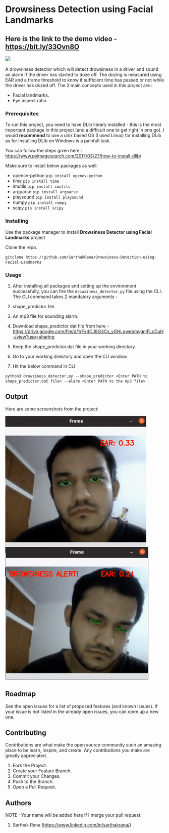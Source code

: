# Drowsiness Detection using Facial Landmarks

## Here is the link to the demo video - https://bit.ly/33Ovn8O

![](https://www.optalert.com/wp-content/uploads/Drowsy-Driver.jpg)

A drowsiness detector which will detect drowsiness in a driver and sound an alarm if the driver has started to doze off. The dozing is measured using EAR and a frame threshold to know if sufficient time has passed or not while the driver has dozed off. The 2 main concepts used in this project are :
- Facial landmarks.
- Eye aspect ratio.

### Prerequisites

To run this project, you need to have DLib library installed - this is the most important package in this project (and a difficult one to get right in one go). I would __recommend__ to use a unix based OS (I used Linux) for installing DLib as for installing DLib on Windows is a painfull task.

You can follow the steps given here : https://www.pyimagesearch.com/2017/03/27/how-to-install-dlib/

Make sure to install below packages as well:

- opencv-python `pip install opencv-python`
- time `pip install time`
- imutils `pip install imutils`
- argparse `pip install argparse`
- playsound `pip install playsound`
- numpy `pip install numpy`
- scipy `pip install scipy `

### Installing

Use the package manager to install __Drowsiness Detector using Facial Landmarks__ project

Clone the repo.
```
gitclone https://github.com/SarthakRana/Drowsiness-Detection-using-Facial-Landmarks
```

### Usage

1. After installing all packages and setting up the environment successfully, you can fire the `drowsiness_detector.py` file using the CLI. The CLI command takes 2 mandatory arguments :

  1. shape_predictor file. 
  2. An mp3 file for sounding alarm.
  
2. Download shape_predictor dat file from here - https://drive.google.com/file/d/1rFs4CJ8G4Cs_vGHLgwebmygnlFLcDuH-/view?usp=sharing
3. Keep the shape_predictor.dat file in your working directory.
4. Go to your working directory and open the CLI window.
5. Hit the below command in CLI:
```
python3 drowsiness_detector.py --shape_predictor <Enter PATH to shape_predictor.dat file> --alarm <Enter PATH to the mp3 file>
```

## Output
Here are some screenshots from the project:


![](https://github.com/SarthakRana/Drowsiness-Detection-using-Facial-Landmarks/blob/master/Screenshots/op1.png)
![](https://github.com/SarthakRana/Drowsiness-Detection-using-Facial-Landmarks/blob/master/Screenshots/op2.png)


## Roadmap

See the open issues for a list of proposed features (and known issues).
If your issue is not listed in the already open issues, you can open up a new one.

## Contributing

Contributions are what make the open source community such an amazing place to be learn, inspire, and create. Any contributions you make are greatly appreciated.

  1. Fork the Project.
  2. Create your Feature Branch.
  3. Commit your Changes.
  4. Push to the Branch.
  5. Open a Pull Request.

## Authors

NOTE : Your name will be added here if I merge your pull request.

1. Sarthak Rana (https://www.linkedin.com/in/sarthakrana/)
